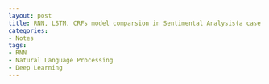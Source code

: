 ```yaml
---
layout: post
title: RNN, LSTM, CRFs model comparsion in Sentimental Analysis(a case study with movies reviews)
categories: 
- Notes
tags:
- RNN
- Natural Language Processing
- Deep Learning 
---
```

